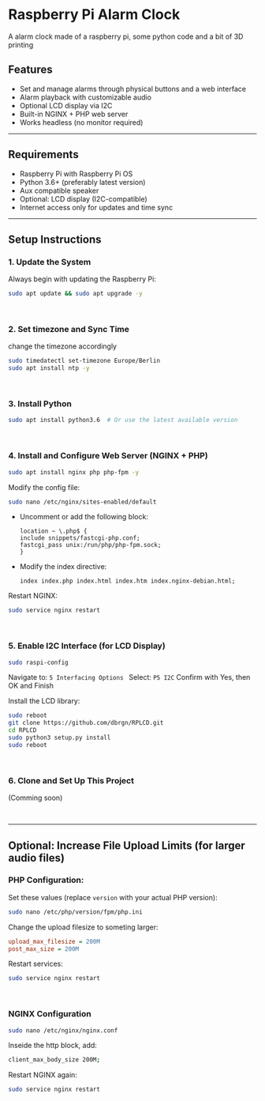 # Raspberry Pi Alarm Clock
A alarm clock made of a raspberry pi, some python code and a bit of 3D printing

## Features

- Set and manage alarms through physical buttons and a web interface
- Alarm playback with customizable audio
- Optional LCD display via I2C
- Built-in NGINX + PHP web server
- Works headless (no monitor required)

---

## Requirements

- Raspberry Pi with Raspberry Pi OS
- Python 3.6+ (preferably latest version)
- Aux compatible speaker
- Optional: LCD display (I2C-compatible)
- Internet access only for updates and time sync

---

## Setup Instructions

### 1. Update the System

Always begin with updating the Raspberry Pi:

```bash
sudo apt update && sudo apt upgrade -y
```
<br/>

### 2. Set timezone and Sync Time

change the timezone accordingly
```bash
sudo timedatectl set-timezone Europe/Berlin
sudo apt install ntp -y
```

<br/>

### 3. Install Python

```bash
sudo apt install python3.6  # Or use the latest available version
```
<br/>

### 4. Install and Configure Web Server (NGINX + PHP)

```bash
sudo apt install nginx php php-fpm -y
```

Modify the config file:
```bash
sudo nano /etc/nginx/sites-enabled/default
```

- Uncomment or add the following block:
    ```nginx
    location ~ \.php$ {
    include snippets/fastcgi-php.conf;
    fastcgi_pass unix:/run/php/php-fpm.sock;
    }
    ```
  
- Modify the index directive:
    ```nginx
    index index.php index.html index.htm index.nginx-debian.html;
    ```

Restart NGINX:
```bash
sudo service nginx restart
```
<br/>

### 5. Enable I2C Interface (for LCD Display)

```bash
sudo raspi-config
```

Navigate to: ```5 Interfacing Options ```
Select: ``` P5 I2C ```
Confirm with Yes, then OK and Finish

Install the LCD library:
```bash
sudo reboot
git clone https://github.com/dbrgn/RPLCD.git
cd RPLCD
sudo python3 setup.py install
sudo reboot
```

<br/>

### 6. Clone and Set Up This Project
(Comming soon)

<br/>

---

## Optional: Increase File Upload Limits (for larger audio files)

### PHP Configuration:

Set these values (replace ```version``` with your actual PHP version):
```bash
sudo nano /etc/php/version/fpm/php.ini
```

Change the upload filesize to someting larger:
```ini
upload_max_filesize = 200M
post_max_size = 200M
```

Restart services:
```bash
sudo service nginx restart
```
<br/>

### NGINX Configuration

```bash
sudo nano /etc/nginx/nginx.conf
```

Inseide the http block, add:
```bash
client_max_body_size 200M;
```

Restart NGINX again:
```bash
sudo service nginx restart
```
